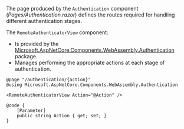 The page produced by the `Authentication` component (*Pages/Authentication.razor*) defines the routes required for handling different authentication stages.

The `RemoteAuthenticatorView` component:

* Is provided by the [Microsoft.AspNetCore.Components.WebAssembly.Authentication](https://www.nuget.org/packages/Microsoft.AspNetCore.Components.WebAssembly.Authentication/) package.
* Manages performing the appropriate actions at each stage of authentication.

```razor
@page "/authentication/{action}"
@using Microsoft.AspNetCore.Components.WebAssembly.Authentication

<RemoteAuthenticatorView Action="@Action" />

@code {
    [Parameter]
    public string Action { get; set; }
}
```
